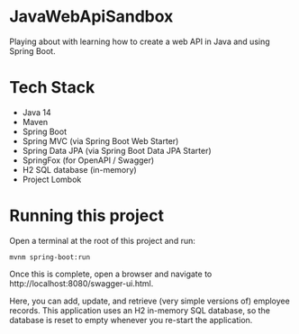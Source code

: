 # JavaWebApiSandbox
Playing about with learning how to create a web API in Java and using Spring Boot. 

# Tech Stack
* Java 14
* Maven
* Spring Boot
* Spring MVC (via Spring Boot Web Starter)
* Spring Data JPA (via Spring Boot Data JPA Starter)
* SpringFox (for OpenAPI / Swagger)
* H2 SQL database (in-memory)
* Project Lombok

# Running this project

Open a terminal at the root of this project and run:
```
mvnm spring-boot:run
```
Once this is complete, open a browser and navigate to http://localhost:8080/swagger-ui.html. 

Here, you can add, update, and retrieve (very simple versions of) employee records. This application uses an H2 in-memory SQL database, so the database is reset to empty whenever you re-start the application. 